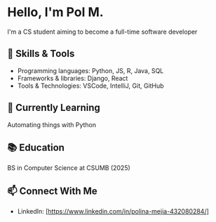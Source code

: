 # Hello, I'm Pol M.

I'm a CS student aiming to become a full-time software developer

## 🔧 Skills & Tools
- Programming languages: Python, JS, R, Java, SQL
- Frameworks & libraries: Django, React
- Tools & Technologies: VSCode, IntelliJ, Git, GitHub

## 🌱 Currently Learning
Automating things with Python

## 📚 Education
BS in Computer Science at CSUMB (2025)

## 📫 Connect With Me
- LinkedIn: [https://www.linkedin.com/in/polina-mejia-432080284/]

